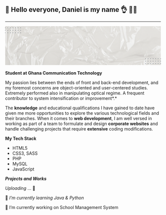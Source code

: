 ## 👋 **Hello everyone, Daniel is my name** 👌  👨‍💻

<hr>

![](https://github.com/BhoiDanny/BhoiDanny/blob/b2cfab6e8810fd77a9cd1964d1b71067f1481fa2/Personal%20Banner.gif)

**Student at Ghana Communication Technology**

My passion lies between the ends of  front and back-end development, and my foremost concerns are object-oriented and user-centered studies. Extremely performed also in manipulating optical regime. A frequent contributor to system intensification or improvement*.*

The **knowledge** and educational qualifications I have gained to date have given me more opportunities to explore the various technological fields and their branches. When it comes to **web development**, I am well versed in working as part of a team to formulate and design **corporate websites** and handle challenging projects that require **extensive** coding modifications.

**My Tech Stack**

- HTML5
- CSS3, SASS
- PHP
- MySQL
- JavaScript



***Projects and Works***

*Uploading* ... 🚀

🌱 *I’m currently learning Java & Python*

🔭 I’m currently working on School Management System

<!--
**BhoiDanny/BhoiDanny** is a ✨ _special_ ✨ repository because its `README.md` (this file) appears on your GitHub profile.

Here are some ideas to get you started:

- 🔭 I’m currently working on ...
- 🌱 I’m currently learning ...
- 👯 I’m looking to collaborate on ...
- 🤔 I’m looking for help with ...
- 💬 Ask me about ...
- 📫 How to reach me: ...
- 😄 Pronouns: ...
- ⚡ Fun fact: ...
  -->
